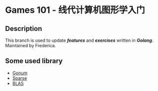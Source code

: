 # Games 101 - 线代计算机图形学入门

## Description
This branch is used to update ***features*** and ***exercises*** written in ***Golang***.
Maintained by Frederica.

## Some used library
 - [Gonum](https://pkg.go.dev/gonum.org/v1/gonum/mat#section-readme)
 - [Sparse](https://pkg.go.dev/github.com/james-bowman/sparse)
 - [BLAS](https://pkg.go.dev/gonum.org/v1/gonum/blas#section-readme)
